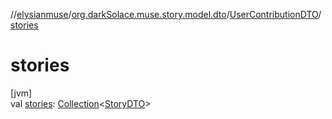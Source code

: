 //[elysianmuse](../../../index.md)/[org.darkSolace.muse.story.model.dto](../index.md)/[UserContributionDTO](index.md)/[stories](stories.md)

# stories

[jvm]\
val [stories](stories.md): [Collection](https://kotlinlang.org/api/latest/jvm/stdlib/kotlin.collections/-collection/index.html)&lt;[StoryDTO](../-story-d-t-o/index.md)&gt;
